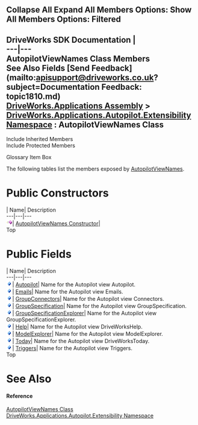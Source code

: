 Collapse All Expand All Members Options: Show All  Members Options: Filtered   
---  
DriveWorks SDK Documentation  |   
---|---  
AutopilotViewNames Class Members   
See Also Fields [Send Feedback](mailto:apisupport@driveworks.co.uk?subject=Documentation Feedback: topic1810.md)  
[DriveWorks.Applications Assembly](topic13.md) > [DriveWorks.Applications.Autopilot.Extensibility Namespace](topic1633.md) : AutopilotViewNames Class  
---  
  
Include Inherited Members    
Include Protected Members  


Glossary Item Box

The following tables list the members exposed by [AutopilotViewNames](topic1810.md).

# Public Constructors

| Name| Description  
---|---|---  
![Public Constructor](dotnetimages/publicConstructor.gif)| [AutopilotViewNames Constructor](topic1816.md)|   
Top

# Public Fields

| Name| Description  
---|---|---  
![Public Field](dotnetimages/publicField.gif)| [Autopilot](topic1817.md)| Name for the Autopilot view Autopilot.   
![Public Field](dotnetimages/publicField.gif)| [Emails](topic1818.md)| Name for the Autopilot view Emails.   
![Public Field](dotnetimages/publicField.gif)| [GroupConnectors](topic1819.md)| Name for the Autopilot view Connectors.   
![Public Field](dotnetimages/publicField.gif)| [GroupSpecification](topic1820.md)| Name for the Autopilot view GroupSpecification.   
![Public Field](dotnetimages/publicField.gif)| [GroupSpecificationExplorer](topic1821.md)| Name for the Autopilot view GroupSpecificationExplorer.   
![Public Field](dotnetimages/publicField.gif)| [Help](topic1822.md)| Name for the Autopilot view DriveWorksHelp.   
![Public Field](dotnetimages/publicField.gif)| [ModelExplorer](topic1823.md)| Name for the Autopilot view ModelExplorer.   
![Public Field](dotnetimages/publicField.gif)| [Today](topic1824.md)| Name for the Autopilot view DriveWorksToday.   
![Public Field](dotnetimages/publicField.gif)| [Triggers](topic1825.md)| Name for the Autopilot view Triggers.   
Top

# See Also

#### Reference

[AutopilotViewNames Class](topic1810.md)   
[DriveWorks.Applications.Autopilot.Extensibility Namespace](topic1633.md)


